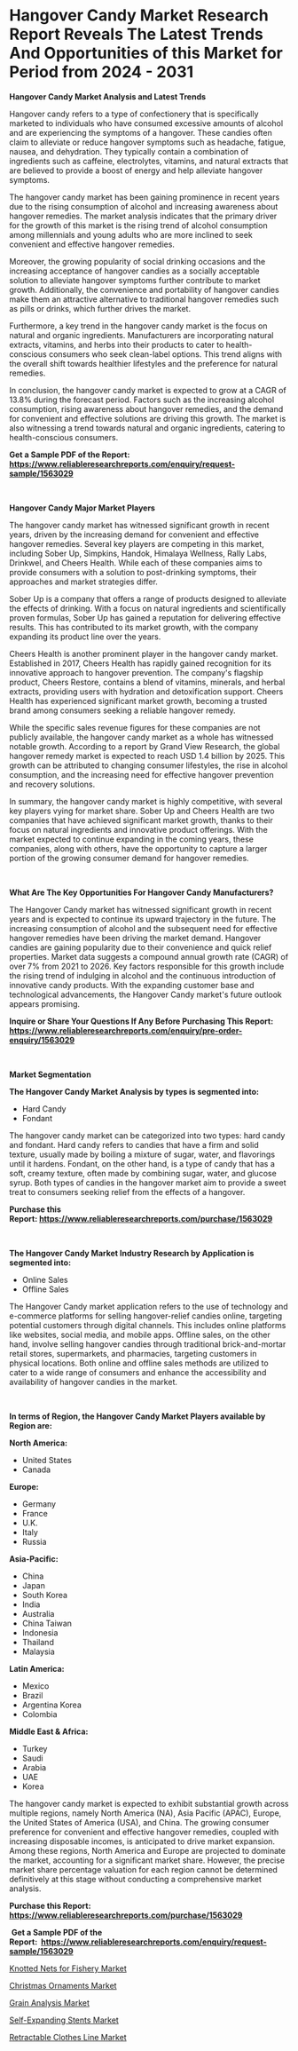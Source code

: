 <p><h1>Hangover Candy Market Research Report Reveals The Latest Trends And Opportunities of this Market for Period from 2024 - 2031</h1></p><p><strong>Hangover Candy Market Analysis and Latest Trends</strong></p>
<p><p>Hangover candy refers to a type of confectionery that is specifically marketed to individuals who have consumed excessive amounts of alcohol and are experiencing the symptoms of a hangover. These candies often claim to alleviate or reduce hangover symptoms such as headache, fatigue, nausea, and dehydration. They typically contain a combination of ingredients such as caffeine, electrolytes, vitamins, and natural extracts that are believed to provide a boost of energy and help alleviate hangover symptoms.</p><p>The hangover candy market has been gaining prominence in recent years due to the rising consumption of alcohol and increasing awareness about hangover remedies. The market analysis indicates that the primary driver for the growth of this market is the rising trend of alcohol consumption among millennials and young adults who are more inclined to seek convenient and effective hangover remedies.</p><p>Moreover, the growing popularity of social drinking occasions and the increasing acceptance of hangover candies as a socially acceptable solution to alleviate hangover symptoms further contribute to market growth. Additionally, the convenience and portability of hangover candies make them an attractive alternative to traditional hangover remedies such as pills or drinks, which further drives the market.</p><p>Furthermore, a key trend in the hangover candy market is the focus on natural and organic ingredients. Manufacturers are incorporating natural extracts, vitamins, and herbs into their products to cater to health-conscious consumers who seek clean-label options. This trend aligns with the overall shift towards healthier lifestyles and the preference for natural remedies.</p><p>In conclusion, the hangover candy market is expected to grow at a CAGR of 13.8% during the forecast period. Factors such as the increasing alcohol consumption, rising awareness about hangover remedies, and the demand for convenient and effective solutions are driving this growth. The market is also witnessing a trend towards natural and organic ingredients, catering to health-conscious consumers.</p></p>
<p><strong>Get a Sample PDF of the Report:&nbsp; <a href="https://www.reliableresearchreports.com/enquiry/request-sample/1563029">https://www.reliableresearchreports.com/enquiry/request-sample/1563029</a></strong></p>
<p>&nbsp;</p>
<p><strong>Hangover Candy Major Market Players</strong></p>
<p><p>The hangover candy market has witnessed significant growth in recent years, driven by the increasing demand for convenient and effective hangover remedies. Several key players are competing in this market, including Sober Up, Simpkins, Handok, Himalaya Wellness, Rally Labs, Drinkwel, and Cheers Health. While each of these companies aims to provide consumers with a solution to post-drinking symptoms, their approaches and market strategies differ.</p><p>Sober Up is a company that offers a range of products designed to alleviate the effects of drinking. With a focus on natural ingredients and scientifically proven formulas, Sober Up has gained a reputation for delivering effective results. This has contributed to its market growth, with the company expanding its product line over the years.</p><p>Cheers Health is another prominent player in the hangover candy market. Established in 2017, Cheers Health has rapidly gained recognition for its innovative approach to hangover prevention. The company's flagship product, Cheers Restore, contains a blend of vitamins, minerals, and herbal extracts, providing users with hydration and detoxification support. Cheers Health has experienced significant market growth, becoming a trusted brand among consumers seeking a reliable hangover remedy.</p><p>While the specific sales revenue figures for these companies are not publicly available, the hangover candy market as a whole has witnessed notable growth. According to a report by Grand View Research, the global hangover remedy market is expected to reach USD 1.4 billion by 2025. This growth can be attributed to changing consumer lifestyles, the rise in alcohol consumption, and the increasing need for effective hangover prevention and recovery solutions.</p><p>In summary, the hangover candy market is highly competitive, with several key players vying for market share. Sober Up and Cheers Health are two companies that have achieved significant market growth, thanks to their focus on natural ingredients and innovative product offerings. With the market expected to continue expanding in the coming years, these companies, along with others, have the opportunity to capture a larger portion of the growing consumer demand for hangover remedies.</p></p>
<p>&nbsp;</p>
<p><strong>What Are The Key Opportunities For Hangover Candy Manufacturers?</strong></p>
<p><p>The Hangover Candy market has witnessed significant growth in recent years and is expected to continue its upward trajectory in the future. The increasing consumption of alcohol and the subsequent need for effective hangover remedies have been driving the market demand. Hangover candies are gaining popularity due to their convenience and quick relief properties. Market data suggests a compound annual growth rate (CAGR) of over 7% from 2021 to 2026. Key factors responsible for this growth include the rising trend of indulging in alcohol and the continuous introduction of innovative candy products. With the expanding customer base and technological advancements, the Hangover Candy market's future outlook appears promising.</p></p>
<p><strong>Inquire or Share Your Questions If Any Before Purchasing This Report: <a href="https://www.reliableresearchreports.com/enquiry/pre-order-enquiry/1563029">https://www.reliableresearchreports.com/enquiry/pre-order-enquiry/1563029</a></strong></p>
<p>&nbsp;</p>
<p><strong>Market Segmentation</strong></p>
<p><strong>The Hangover Candy Market Analysis by types is segmented into:</strong></p>
<p><ul><li>Hard Candy</li><li>Fondant</li></ul></p>
<p><p>The hangover candy market can be categorized into two types: hard candy and fondant. Hard candy refers to candies that have a firm and solid texture, usually made by boiling a mixture of sugar, water, and flavorings until it hardens. Fondant, on the other hand, is a type of candy that has a soft, creamy texture, often made by combining sugar, water, and glucose syrup. Both types of candies in the hangover market aim to provide a sweet treat to consumers seeking relief from the effects of a hangover.</p></p>
<p><strong>Purchase this Report:&nbsp;<a href="https://www.reliableresearchreports.com/purchase/1563029">https://www.reliableresearchreports.com/purchase/1563029</a></strong></p>
<p>&nbsp;</p>
<p><strong>The Hangover Candy Market Industry Research by Application is segmented into:</strong></p>
<p><ul><li>Online Sales</li><li>Offline Sales</li></ul></p>
<p><p>The Hangover Candy market application refers to the use of technology and e-commerce platforms for selling hangover-relief candies online, targeting potential customers through digital channels. This includes online platforms like websites, social media, and mobile apps. Offline sales, on the other hand, involve selling hangover candies through traditional brick-and-mortar retail stores, supermarkets, and pharmacies, targeting customers in physical locations. Both online and offline sales methods are utilized to cater to a wide range of consumers and enhance the accessibility and availability of hangover candies in the market.</p></p>
<p>&nbsp;</p>
<p><strong>In terms of Region, the Hangover Candy Market Players available by Region are:</strong></p>
<p>
    <p> <strong> North America: </strong>
        <ul>
            <li>United States</li>
            <li>Canada</li>
        </ul>
        </p> 
    <p> <strong> Europe: </strong>
        <ul>
            <li>Germany</li>
            <li>France</li>
            <li>U.K.</li>
            <li>Italy</li>
            <li>Russia</li>
        </ul>
        </p> 
    <p> <strong> Asia-Pacific: </strong>
        <ul>
            <li>China</li>
            <li>Japan</li>
            <li>South Korea</li>
            <li>India</li>
            <li>Australia</li>
            <li>China Taiwan</li>
            <li>Indonesia</li>
            <li>Thailand</li>
            <li>Malaysia</li>
        </ul>
        </p> 
    <p> <strong> Latin America: </strong>
        <ul>
            <li>Mexico</li>
            <li>Brazil</li>
            <li>Argentina Korea</li>
            <li>Colombia</li>
        </ul>
        </p> 
    <p> <strong> Middle East & Africa: </strong>
        <ul>
            <li>Turkey</li>
            <li>Saudi</li>
            <li>Arabia</li>
            <li>UAE</li>
            <li>Korea</li>
        </ul>
    </p>
    </p>
<p><p>The hangover candy market is expected to exhibit substantial growth across multiple regions, namely North America (NA), Asia Pacific (APAC), Europe, the United States of America (USA), and China. The growing consumer preference for convenient and effective hangover remedies, coupled with increasing disposable incomes, is anticipated to drive market expansion. Among these regions, North America and Europe are projected to dominate the market, accounting for a significant market share. However, the precise market share percentage valuation for each region cannot be determined definitively at this stage without conducting a comprehensive market analysis.</p></p>
<p><strong>Purchase this Report: <a href="https://www.reliableresearchreports.com/purchase/1563029">https://www.reliableresearchreports.com/purchase/1563029</a></strong></p>
<p>&nbsp;<strong>Get a Sample PDF of the Report:&nbsp;&nbsp;<a href="https://www.reliableresearchreports.com/enquiry/request-sample/1563029">https://www.reliableresearchreports.com/enquiry/request-sample/1563029</a></strong></p>
<p><strong></strong></p>
<p><p><a href="https://www.linkedin.com/pulse/decoding-knotted-nets-fishery-market-deep-dive-latest-f6tse/">Knotted Nets for Fishery Market</a></p><p><a href="https://github.com/luckyshygirl/Market-Research-Report-List-2/blob/main/christmas-ornaments-market.md">Christmas Ornaments Market</a></p><p><a href="https://www.linkedin.com/pulse/decoding-grain-analysis-market-deep-dive-latest-trends-i6tje/">Grain Analysis Market</a></p><p><a href="https://www.linkedin.com/pulse/self-expanding-stents-market-share-amp-new-trends-analysis-ollee/">Self-Expanding Stents Market</a></p><p><a href="https://github.com/gdfhhhj/Market-Research-Report-List-2/blob/main/retractable-clothes-line-market.md">Retractable Clothes Line Market</a></p></p>